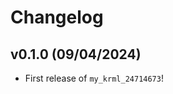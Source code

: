 # Changelog

<!--next-version-placeholder-->

## v0.1.0 (09/04/2024)

- First release of `my_krml_24714673`!